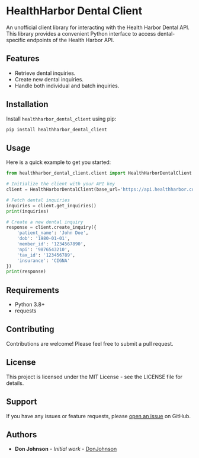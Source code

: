 # HealthHarbor Dental Client

An unofficial client library for interacting with the Health Harbor Dental API. This library provides a convenient Python interface to access dental-specific endpoints of the Health Harbor API.

## Features

- Retrieve dental inquiries.
- Create new dental inquiries.
- Handle both individual and batch inquiries.

## Installation

Install `healthharbor_dental_client` using pip:

```bash
pip install healthharbor_dental_client
```

## Usage

Here is a quick example to get you started:

```python
from healthharbor_dental_client.client import HealthHarborDentalClient

# Initialize the client with your API key
client = HealthHarborDentalClient(base_url='https://api.healthharbor.com', auth_token='your_auth_token')

# Fetch dental inquiries
inquiries = client.get_inquiries()
print(inquiries)

# Create a new dental inquiry
response = client.create_inquiry({
    'patient_name': 'John Doe',
    'dob': '1980-01-01',
    'member_id': '1234567890',
    'npi': '9876543210',
    'tax_id': '123456789',
    'insurance': 'CIGNA'
})
print(response)
```

## Requirements

- Python 3.8+
- requests

## Contributing

Contributions are welcome! Please feel free to submit a pull request.

## License

This project is licensed under the MIT License - see the LICENSE file for details.

## Support

If you have any issues or feature requests, please [open an issue](https://github.com/copyleftdev/healthharbor_dental_client/issues) on GitHub.

## Authors

- **Don Johnson** - *Initial work* - [DonJohnson](https://github.com/copyleftdev)
